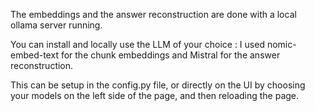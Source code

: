 The embeddings and the answer reconstruction are done with a local ollama server running.

You can install and locally use the LLM of your choice : I used nomic-embed-text for the chunk embeddings and Mistral for the answer reconstruction.

This can be setup in the config.py file, or directly on the UI by choosing your models on the left side of the page, and then reloading the page.
